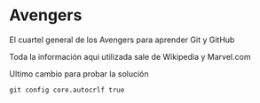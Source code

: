 # Avengers

El cuartel general de los Avengers para aprender Git y GitHub

Toda la información aquí utilizada sale de Wikipedia y Marvel.com

Ultimo cambio para probar la solución 
~~~~
git config core.autocrlf true
~~~~